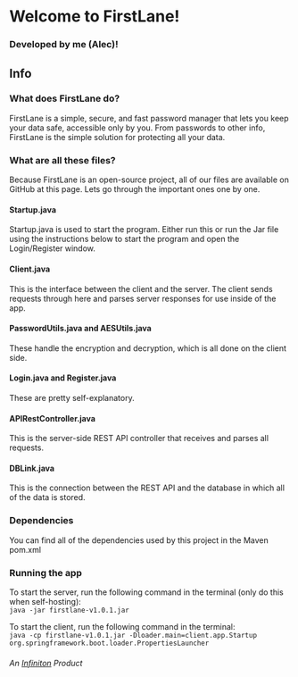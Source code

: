 # Welcome to FirstLane!
### Developed by me (Alec)!


## Info
### What does FirstLane do?
FirstLane is a simple, secure, and fast password manager that lets you keep your data safe, accessible only by you. From passwords to other info, FirstLane is the simple solution for protecting all your data. 
### What are all these files?
Because FirstLane is an open-source project, all of our files are available on GitHub at this page. Lets go through the important ones one by one.

#### Startup.java
Startup.java is used to start the program. Either run this or run the Jar file using the instructions below to start the program and open the Login/Register window.
#### Client.java
This is the interface between the client and the server. The client sends requests through here and parses server responses for use inside of the app.
#### PasswordUtils.java and AESUtils.java
These handle the encryption and decryption, which is all done on the client side.
#### Login.java and Register.java
These are pretty self-explanatory.
#### APIRestController.java
This is the server-side REST API controller that receives and parses all requests.
#### DBLink.java
This is the connection between the REST API and the database in which all of the data is stored.

### Dependencies
You can find all of the dependencies used by this project in the Maven pom.xml


### Running the app
To start the server, run the following command in the terminal (only do this when self-hosting):\
```java -jar firstlane-v1.0.1.jar```

To start the client, run the following command in the terminal:\
```java -cp firstlane-v1.0.1.jar -Dloader.main=client.app.Startup org.springframework.boot.loader.PropertiesLauncher```

###### An [Infiniton](https://infiniton.xyz) Product
